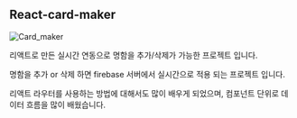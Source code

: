 ## React-card-maker

![Card_maker](https://user-images.githubusercontent.com/68048248/125464518-22a65367-a67b-4f0a-af47-34c3afcefcf9.gif)

리액트로 만든 실시간 연동으로 명함을 추가/삭제가 가능한 프로젝트 입니다.

명함을 추가 or 삭제 하면 firebase 서버에서 실시간으로 적용 되는 프로젝트 입니다.

리액트 라우터를 사용하는 방법에 대해서도 많이 배우게 되었으며, 컴포넌트 단위로 데이터 흐름을 많이 배웠습니다.
